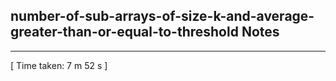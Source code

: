 <h2>number-of-sub-arrays-of-size-k-and-average-greater-than-or-equal-to-threshold Notes</h2><hr>[ Time taken: 7 m 52 s ]